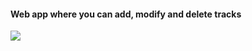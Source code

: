 #### Web app where you can add, modify and delete tracks

<img src='https://i.ibb.co/QPtT5BP/project-app-sc.png'>
